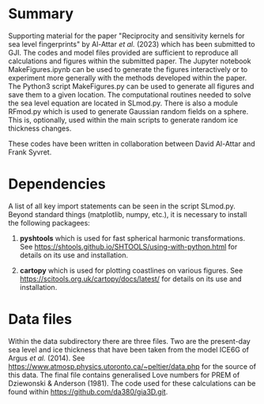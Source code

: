 
# Summary

Supporting material for the paper "Reciprocity and sensitivity kernels for sea level fingerprints" by Al-Attar *et al.* (2023)
which has been submitted to GJI. The codes and model files provided are sufficient to reproduce all calculations and figures
within the submitted paper. The Jupyter notebook MakeFigures.ipynb can be used to generate the figures interactively or to experiment more
generally with the methods developed within the paper. The Python3 script MakeFigures.py can be used to generate all figures and save them to
a given location. The computational routines needed to solve the sea level equation are located in SLmod.py. There is also a module RFmod.py which
is used to generate Gaussian random fields on a sphere. This is, optionally, used within the main scripts to generate random ice thickness changes.

These codes have been written in collaboration between David Al-Attar and Frank Syvret.

# Dependencies

A list of all key import statements can be seen in the script SLmod.py. Beyond standard things (matplotlib, numpy, etc.), it is necessary to  install
the following packagees:

1. **pyshtools** which is used for fast spherical harmonic transformations. See https://shtools.github.io/SHTOOLS/using-with-python.html for details
on its use and installation.

2. **cartopy** which is used for plotting coastlines on various figures.  See https://scitools.org.uk/cartopy/docs/latest/ for details on its use and
installation.

# Data files

Within the data subdirectory there are three files. Two are the present-day sea level and ice thickness that have been taken from the
model ICE6G of Argus *et al.* (2014). See https://www.atmosp.physics.utoronto.ca/~peltier/data.php for the source of this data. The final
file contains generalised Love numbers for PREM of Dziewonski & Anderson (1981). The code used for these calculations can
be found within https://github.com/da380/gia3D.git. 




